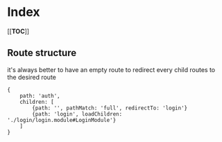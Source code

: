 # Index
[[__TOC__]]

## Route structure
it's always better to have an empty route to redirect every child routes to the desired route
```
{
    path: 'auth',
    children: [
        {path: '', pathMatch: 'full', redirectTo: 'login'}
        {path: 'login', loadChildren: './login/login.module#LoginModule'}
    ]
}

```


